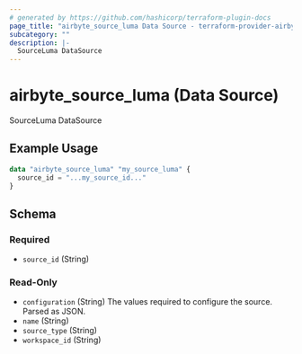 ```yaml
---
# generated by https://github.com/hashicorp/terraform-plugin-docs
page_title: "airbyte_source_luma Data Source - terraform-provider-airbyte"
subcategory: ""
description: |-
  SourceLuma DataSource
---
```


# airbyte_source_luma (Data Source)

SourceLuma DataSource

## Example Usage

```terraform
data "airbyte_source_luma" "my_source_luma" {
  source_id = "...my_source_id..."
}
```

<!-- schema generated by tfplugindocs -->
## Schema

### Required

- `source_id` (String)

### Read-Only

- `configuration` (String) The values required to configure the source. Parsed as JSON.
- `name` (String)
- `source_type` (String)
- `workspace_id` (String)


